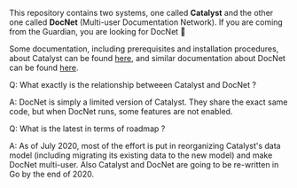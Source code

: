 
This repository contains two systems, one called **Catalyst** and the other one called **DocNet** (Multi-user Documentation Network). If you are coming from the Guardian, you are looking for DocNet 🙂

Some documentation, including prerequisites and installation procedures, about Catalyst can be found [here](documentation/Catalyst.md), and similar documentation about DocNet can be found [here](documentation/DocNet.md). 


Q: What exactly is the relationship betweeen Catalyst and DocNet ?

A: DocNet is simply a limited version of Catalyst. They share the exact same code, but when DocNet runs, some features are not enabled.


Q: What is the latest in terms of roadmap ?

A: As of July 2020, most of the effort is put in reorganizing Catalyst's data model (including migrating its existing data to the new model) and make DocNet multi-user. Also Catalyst and DocNet are going to be re-written in Go by the end of 2020.